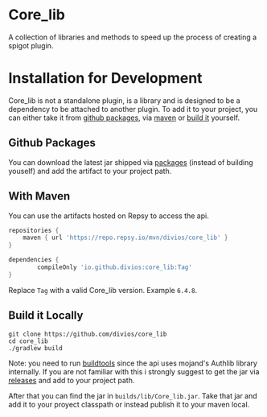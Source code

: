 # Core_lib

A collection of libraries and methods to speed up the process of creating a spigot plugin.

# Installation for Development

Core_lib is not a standalone plugin, is a library and is designed to be a dependency to be attached to another plugin. To add it to your project, you can either take it from [github packages](https://github.com/divios/core_lib#github-packages), via [maven](https://github.com/divios/core_lib#with-maven) or [build it](ttps://github.com/divios/core_lib#build-it-locally) yourself.

## Github Packages

You can download the latest jar shipped via [packages](https://github.com/divios?tab=packages&repo_name=core_lib) (instead of building youself) and add the artifact to your project path.

## With Maven

You can use the artifacts hosted on Repsy to access the api.

```groovy
repositories {
    maven { url 'https://repo.repsy.io/mvn/divios/core_lib' }
}
```

``` groovy
dependencies {
        compileOnly 'io.github.divios:core_lib:Tag'
}
```

Replace `Tag` with a valid Core_lib version. Example `6.4.8`. 

## Build it Locally

```
git clone https://github.com/divios/core_lib
cd core_lib
./gradlew build
```

Note: you need to run [buildtools](https://www.spigotmc.org/wiki/buildtools/) since the api uses mojand's Authlib library internally. If you are not familiar with this i strongly suggest to get the jar via [releases](https://github.com/divios/core_lib/releases) and add to your project path.

After that you can find the jar in `builds/lib/Core_lib.jar`. Take that jar and add it to your proyect classpath or instead publish it to your maven local.


